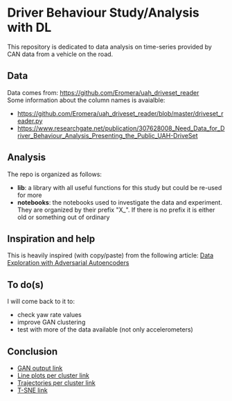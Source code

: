 # Driver Behaviour Study/Analysis with DL

This repository is dedicated to data analysis on time-series provided by CAN data from a vehicle on the road.

## Data
Data comes from: https://github.com/Eromera/uah_driveset_reader  
Some information about the column names is avaialble: 
* https://github.com/Eromera/uah_driveset_reader/blob/master/driveset_reader.py
* https://www.researchgate.net/publication/307628008_Need_Data_for_Driver_Behaviour_Analysis_Presenting_the_Public_UAH-DriveSet

## Analysis
The repo is organized as follows:
* __lib__:
    a library with all useful functions for this study but could be re-used for more
* __notebooks__:
    the notebooks used to investigate the data and experiment. They are organized by their prefix "X_". If there is no prefix it is either old or something out of ordinary

## Inspiration and help
This is heavily inspired (with copy/paste) from the following article:
[Data Exploration with Adversarial Autoencoders](https://towardsdatascience.com/data-exploration-with-adversarial-autoencoders-311a4e1f271b)

## To do(s)
I will come back to it to:
- check yaw rate values
- improve GAN clustering
- test with more of the data available (not only accelerometers)

## Conclusion
* [GAN output link](https://nbviewer.jupyter.org/github/sqrx-mckl/driver_behaviour/blob/master/4_clustering_gan.ipynb#Small-example)
* [Line plots per cluster link](https://nbviewer.jupyter.org/github/sqrx-mckl/driver_behaviour/blob/master/4_clustering_gan.ipynb#Line-plots)
* [Trajectories per cluster link](https://nbviewer.jupyter.org/github/sqrx-mckl/driver_behaviour/blob/master/4_clustering_gan.ipynb#Ghost-plot-with-trajectories)
* [T-SNE link](https://nbviewer.jupyter.org/github/sqrx-mckl/driver_behaviour/blob/master/4_clustering_gan.ipynb#T-SNE)